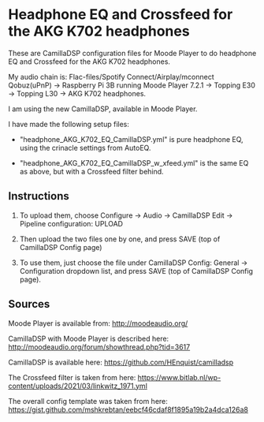 
# Headphone EQ and Crossfeed for the AKG K702 headphones

These are CamillaDSP configuration files for Moode Player to do headphone EQ and Crossfeed for the AKG K702 headphones.

My audio chain is:
Flac-files/Spotify Connect/Airplay/mconnect Qobuz(uPnP) -> Raspberry Pi 3B running Moode Player 7.2.1 -> Topping E30 -> Topping L30 -> AKG K702 headphones.

I am using the new CamillaDSP, available in Moode Player.

I have made the following setup files:

*  "headphone_AKG_K702_EQ_CamillaDSP.yml" is pure headphone EQ, using the crinacle settings from AutoEQ.

*  "headphone_AKG_K702_EQ_CamillaDSP_w_xfeed.yml" is the same EQ as above, but with a Crossfeed filter behind.

## Instructions

1. To upload them, choose Configure -> Audio -> CamillaDSP Edit -> Pipeline configuration: UPLOAD

2. Then upload the two files one by one, and press SAVE (top of CamillaDSP Config page)

3. To use them, just choose the file under CamillaDSP Config: General -> Configuration dropdown list, and press SAVE (top of CamillaDSP Config page).

## Sources

Moode Player is available from: http://moodeaudio.org/

CamillaDSP with Moode Player is described here: http://moodeaudio.org/forum/showthread.php?tid=3617

CamillaDSP is available here: https://github.com/HEnquist/camilladsp

The Crossfeed filter is taken from here: https://www.bitlab.nl/wp-content/uploads/2021/03/linkwitz_1971.yml

The overall config template was taken from here: https://gist.github.com/mshkrebtan/eebcf46cdaf8f1895a19b2a4dca126a8


